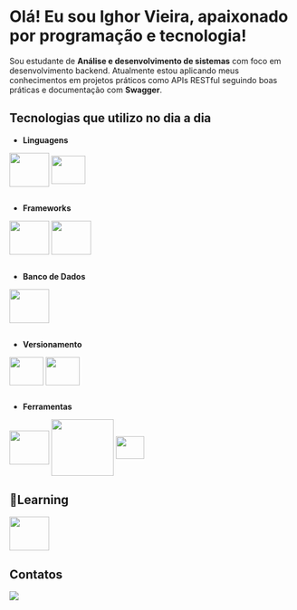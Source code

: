# Olá! Eu sou Ighor Vieira, apaixonado por programação e tecnologia!

Sou estudante de **Análise e desenvolvimento de sistemas** com foco em desenvolvimento backend. Atualmente estou aplicando meus conhecimentos em projetos práticos como APIs RESTful seguindo boas práticas e documentação com **Swagger**.

## Tecnologias que utilizo no dia a dia
- **Linguagens**
<div>
  <img align="center" height="60" width="70" src="https://cdn.jsdelivr.net/gh/devicons/devicon@latest/icons/java/java-original-wordmark.svg" />
  <img align="center" height="50" width="60" src="https://cdn.jsdelivr.net/gh/devicons/devicon@latest/icons/python/python-original-wordmark.svg" />
</div>

##
- **Frameworks**
<div>
  <img align="center" height="60" width="70" src="https://cdn.jsdelivr.net/gh/devicons/devicon@latest/icons/spring/spring-original-wordmark.svg" />
  <img align="center" height="60" width="70" src="https://cdn.jsdelivr.net/gh/devicons/devicon@latest/icons/hibernate/hibernate-original-wordmark.svg" />
</div>

##
- **Banco de Dados**
<div>
  <img align="center" height="60" width="70" src="https://cdn.jsdelivr.net/gh/devicons/devicon@latest/icons/mysql/mysql-original-wordmark.svg" />  
</div>

##
- **Versionamento**
<div>
  <img align="center" height="50" width="60" src="https://cdn.jsdelivr.net/gh/devicons/devicon@latest/icons/git/git-original-wordmark.svg" />
  <img align="center" height="50" width="60" src="https://cdn.jsdelivr.net/gh/devicons/devicon@latest/icons/github/github-original-wordmark.svg" />
</div>

##
- **Ferramentas**
<div>
  <img align="center" height="60" width="70" src="https://cdn.jsdelivr.net/gh/devicons/devicon@latest/icons/maven/maven-original-wordmark.svg" />
  <img align="center" height="100" width="110" src="https://cdn.jsdelivr.net/gh/devicons/devicon@latest/icons/postman/postman-plain-wordmark.svg" />
  <img align="center" height="40" width="50" src="https://cdn.jsdelivr.net/gh/devicons/devicon@latest/icons/vscode/vscode-original.svg" />
</div>

##

## 🚀Learning
<div>
  <img align="center" height="60" width="70" src="https://cdn.jsdelivr.net/gh/devicons/devicon@latest/icons/junit/junit-original-wordmark.svg" />
</div>

## Contatos
<a href="www.linkedin.com/in/ighor-vieira-baccarin"><img src="https://img.shields.io/badge/-LinkedIn-%230077B5?style=for-the-badge&logo=linkedin&logoColor=white" target="_blank"></a>

